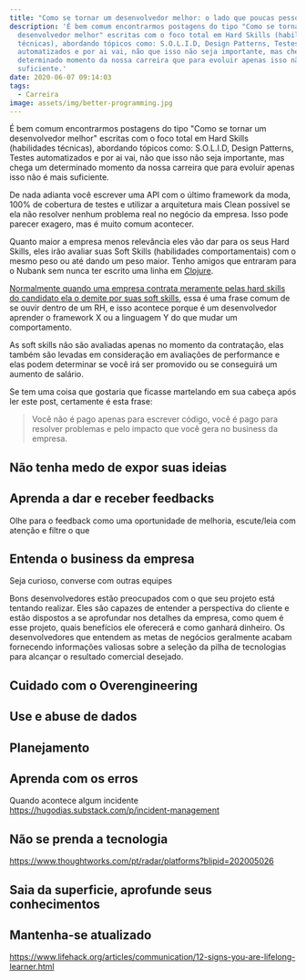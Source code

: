 ```yaml
---
title: "Como se tornar um desenvolvedor melhor: o lado que poucas pessoas lhe contam"
description: 'É bem comum encontrarmos postagens do tipo "Como se tornar um
  desenvolvedor melhor" escritas com o foco total em Hard Skills (habilidades
  técnicas), abordando tópicos como: S.O.L.I.D, Design Patterns, Testes
  automatizados e por ai vai, não que isso não seja importante, mas chega um
  determinado momento da nossa carreira que para evoluir apenas isso não é mais
  suficiente.'
date: 2020-06-07 09:14:03
tags:
  - Carreira
image: assets/img/better-programming.jpg
---
```

É bem comum encontrarmos postagens do tipo "Como se tornar um desenvolvedor melhor" escritas com o foco total em Hard Skills (habilidades técnicas), abordando tópicos como: S.O.L.I.D, Design Patterns, Testes automatizados e por ai vai, não que isso não seja importante, mas chega um determinado momento da nossa carreira que para evoluir apenas isso não é mais suficiente.

De nada adianta você escrever uma API com o último framework da moda, 100% de cobertura de testes e utilizar a arquitetura mais Clean possível se ela não resolver nenhum problema real no negócio da empresa. Isso pode parecer exagero, mas é muito comum acontecer.

Quanto maior a empresa menos relevância eles vão dar para os seus Hard Skills, eles irão avaliar suas Soft Skills (habilidades comportamentais) com o mesmo peso ou até dando um peso maior. Tenho amigos que entraram para o Nubank sem nunca ter escrito uma linha em [Clojure](https://blog.nubank.com.br/o-que-e-clojure/).

[Normalmente quando uma empresa contrata meramente pelas hard skills do candidato ela o demite por suas soft skills](https://blog.solides.com.br/contrata-se-pelo-curriculo-demite-se-pelo-comportamento/), essa é uma frase comum de se ouvir dentro de um RH, e isso acontece porque é um desenvolvedor aprender o framework X ou a linguagem Y do que mudar um comportamento.

As soft skills não são avaliadas apenas no momento da contratação, elas também são levadas em consideração em avaliações de performance e elas podem determinar se você irá ser promovido ou se conseguirá um aumento de salário. 

Se tem uma coisa que gostaria que ficasse martelando em sua cabeça após ler este post, certamente é esta frase:

> Você não é pago apenas para escrever código, você é pago para resolver problemas e pelo impacto que você gera no business da empresa.





## Não tenha medo de expor suas ideias

## Aprenda a dar e receber feedbacks
Olhe para o feedback como uma oportunidade de melhoria, escute/leia com atenção e filtre o que  

## Entenda o business da empresa
Seja curioso, converse com outras equipes

Bons desenvolvedores estão preocupados com o que seu projeto está tentando realizar. Eles são capazes de entender a perspectiva do cliente e estão dispostos a se aprofundar nos detalhes da empresa, como quem é esse projeto, quais benefícios ele oferecerá e como ganhará dinheiro. Os desenvolvedores que entendem as metas de negócios geralmente acabam fornecendo informações valiosas sobre a seleção da pilha de tecnologias para alcançar o resultado comercial desejado.

## Cuidado com o Overengineering
## Use e abuse de dados
## Planejamento
## Aprenda com os erros
Quando acontece algum incidente 
https://hugodias.substack.com/p/incident-management


## Não se prenda a tecnologia
https://www.thoughtworks.com/pt/radar/platforms?blipid=202005026

## Saia da superficie, aprofunde seus conhecimentos

## Mantenha-se atualizado
https://www.lifehack.org/articles/communication/12-signs-you-are-lifelong-learner.html 
